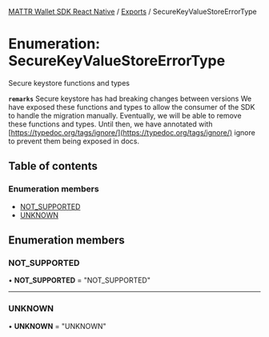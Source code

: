 [MATTR Wallet SDK React Native](../README.md) / [Exports](../modules.md) / SecureKeyValueStoreErrorType

# Enumeration: SecureKeyValueStoreErrorType

Secure keystore functions and types

**`remarks`**
Secure keystore has had breaking changes between versions
We have exposed these functions and types to allow the consumer of the SDK to handle the migration manually.
Eventually, we will be able to remove these functions and types.
Until then, we have annotated with [https://typedoc.org/tags/ignore/](https://typedoc.org/tags/ignore/) ignore to prevent them being exposed in docs.

## Table of contents

### Enumeration members

- [NOT\_SUPPORTED](securekeyvaluestoreerrortype.md#not_supported)
- [UNKNOWN](securekeyvaluestoreerrortype.md#unknown)

## Enumeration members

### NOT\_SUPPORTED

• **NOT\_SUPPORTED** = "NOT\_SUPPORTED"

___

### UNKNOWN

• **UNKNOWN** = "UNKNOWN"
